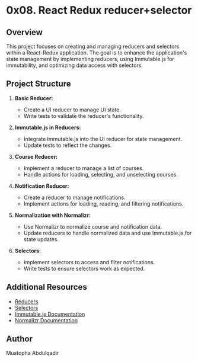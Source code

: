 # 0x08. React Redux reducer+selector

## Overview
This project focuses on creating and managing reducers and selectors within a React-Redux application. The goal is to enhance the application's state management by implementing reducers, using Immutable.js for immutability, and optimizing data access with selectors.

## Project Structure
1. **Basic Reducer:** 
   - Create a UI reducer to manage UI state.
   - Write tests to validate the reducer's functionality.

2. **Immutable.js in Reducers:**
   - Integrate Immutable.js into the UI reducer for state management.
   - Update tests to reflect the changes.

3. **Course Reducer:**
   - Implement a reducer to manage a list of courses.
   - Handle actions for loading, selecting, and unselecting courses.

4. **Notification Reducer:**
   - Create a reducer to manage notifications.
   - Implement actions for loading, reading, and filtering notifications.

5. **Normalization with Normalizr:**
   - Use Normalizr to normalize course and notification data.
   - Update reducers to handle normalized data and use Immutable.js for state updates.

6. **Selectors:**
   - Implement selectors to access and filter notifications.
   - Write tests to ensure selectors work as expected.

## Additional Resources
- [Reducers](https://redux.js.org/usage/reducers)
- [Selectors](https://redux.js.org/usage/selectors)
- [Immutable.js Documentation](https://immutable-js.github.io/immutable-js/)
- [Normalizr Documentation](https://github.com/paularmstrong/normalizr)

## Author
Mustopha Abdulqadir
